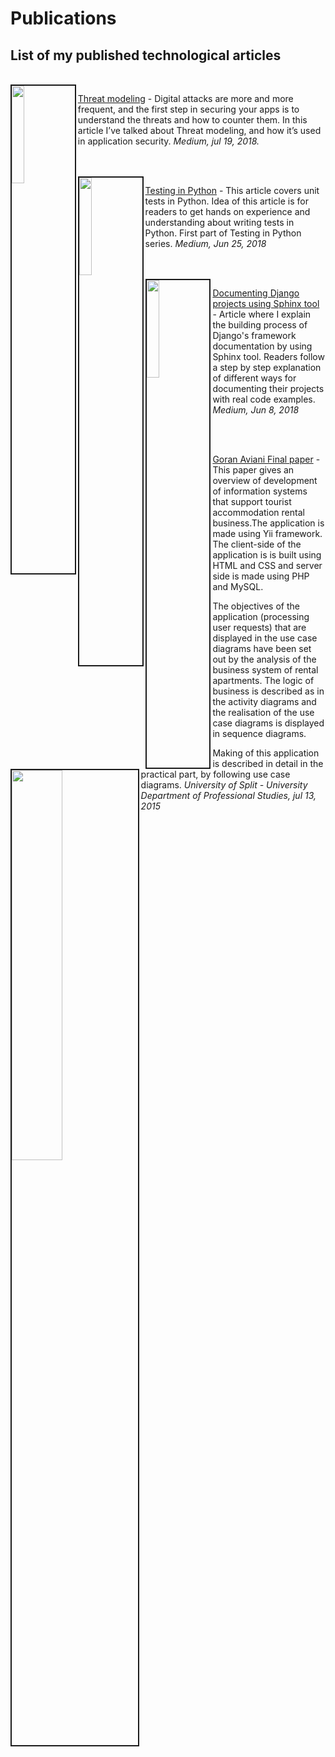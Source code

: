 # Publications



## List of my published technological articles



<br>


<img src="https://cdn-images-1.medium.com/max/800/1*ifhHAX50eGNx801vofFtPQ.jpeg" align="left" border="2" width="20%"/>

[Threat modeling](https://medium.com/@goranaviani/threat-modeling-317b375548da) - Digital attacks are more and more frequent, and the first step in securing your apps is to understand the threats and how to counter them. In this article I’ve talked about Threat modeling, and how it’s used in application security. _Medium, jul 19, 2018._


<br>
<br>
<img src="https://cdn-images-1.medium.com/max/1400/1*MQQFG3SfXfX6VkkmC3quiQ.jpeg" align="left" border="2" width="20%"/>

[Testing in Python](https://medium.com/@goranaviani/testing-in-python-c6b903eb247d) - This article covers unit tests in Python. Idea of this article is for readers to get hands on experience and understanding about writing tests in Python.
First part of Testing in Python series. _Medium, Jun 25, 2018_

<br>
<br>
<img src="https://cdn-images-1.medium.com/max/800/1*aBjEUaDShrMB9RFqbl_saQ.jpeg" align="left" border="2" width="20%"/>

[Documenting Django projects using Sphinx tool](https://medium.com/@goranaviani/sphinx-for-django-documentation-2454e924b3bc) - Article where I explain the building process of Django's framework documentation by using Sphinx tool. Readers follow a step by step explanation of different ways for documenting their projects  with real code examples. _Medium, Jun 8, 2018_

<br>
<br>

<img src="https://lh3.googleusercontent.com/rTkg3QJtR_0Clq5KZHUOXYyc_mdwHyxx4jZcgnobguYb9teZlvBVxrdSQ59coFsi44vBYcA5j5SrvmcmnIIdl9hbXR2mNfCwdXjgqrX0WtlE5xHu77VYrMvgRIGY8OMLg5YzKq9IUZu856rwesghuiomn5sYeRC2TaJI2Gy161An6vwFRXe4Vy9h3KcXEPPur8p7GAou-3C0wZnFPXrx1D39ltBRzmRyOG58GtenpHM5jltp6vhDt73MRUaLuQbhU76gZuOREuyn3cuE2bUlba-RCZ0ZRlexzp7x2hysyRfRx3IURbHFBGtrqfJ3yx_IJRMl0Cdogz3QwUYdCAVAy0Ko2TXsVB42r0ixwJe_PoRTFe8dQwkxaKUEUHzpjBCVfGDIZJJ5TR0L_d9mYiQoIPSppxfXFpMwZ0mqvp39gFGtTF9kfBkKQZkLRYA7AQsquKNPys6RjWmT87uCx32TfdSgDSdAbQq3NbtbrIEkEB-a4EYD1SQIMYOjksWrKp0bFjYPANLZs5-OsW_bAV2gaXL138pfsxUEt_NfzElm5m9JsWJLexLW9-gh7fRYVz0J3GHXLrS4IUDF8n-GS5UUqIg2_jEN9V_cM54jhIY=w658-h928-no" align="left" border="2" width="40%"/>

[Goran Aviani Final paper](https://drive.google.com/file/d/1soJI8C6pcm9K0l4A9W3z2KbWv9rNM5Uz/view?usp=sharing) - This paper gives an overview of development
 of information systems that support tourist accommodation rental business.The application is made using Yii framework. The client-side of the application is 
is built using HTML and CSS and server side is made using PHP and MySQL. 

The objectives of the application (processing user requests) that are displayed
in the use case diagrams have been set out by the analysis of the business system of rental apartments. The logic of business 
is described as in the activity diagrams and the realisation of the use case diagrams is displayed in sequence diagrams. 

Making of this application is described in detail in the practical part, by following use case diagrams. 
_University of Split - University Department of Professional Studies, jul 13, 2015_
